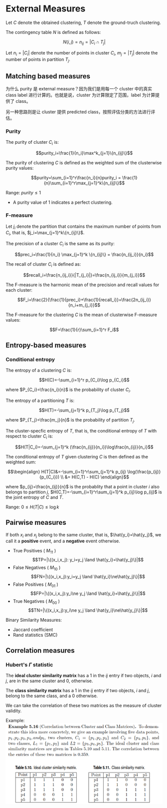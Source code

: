 # External Measures
Let $C$ denote the obtained clustering, $T$ denote the ground-truch clustering.

The contingency table $N$ is defined as follows:

$$N(i,j)=n_{ij}=|C_i\cap T_j|$$

Let $n_i=|C_i|$ denote the number of points in cluster $C_i$, $m_j=|T_j|$ denote the number of points in partition $T_j$.

## Matching based measures
为什么 purity 是 external measure？因为我们是用每一个 cluster 中的真实 class label 进行计算的。也就是说，cluster 为计算限定了范围，label 为计算提供了 class。

另一种思路则是让 cluster 提供 predicted class，按照评估分类的方法进行评估。

### Purity
The purity of cluster $C_i$ is:

$$purity_i=\frac{1}{n_i}\max^k_{j=1}\{n_{ij}\}$$

The purity of clustering $C$ is defined as the weighted sum of the clusterwise purity values:

$$purity=\sum_{i=1}^r\frac{n_i}{n}purity_i = \frac{1}{n}\sum_{i=1}^r\max_{j=1}^k\{n_{ij}\}$$

Range: $purity\le 1$
- A purity value of 1 indicates a perfect clustering.

### F-measure
Let $j_i$ denote the partition that contains the maximum number of points from $C_i$, that is, $j_i=\max_{j=1}^k\{n_{ij}\}$.

The precision of a cluster $C_i$ is the same as its purity:

$$prec_i=\frac{1}{n_i} \max_{j=1}^k \{n_{ij}\} = \frac{n_{ij_i}}{n_i}$$

The recall of cluster $C_i$ is defined as:

$$recall_i=\frac{n_{ij_i}}{|T_{j_i}|}=\frac{n_{ij_i}}{m_{j_i}}$$

The F-measure is the harmonic mean of the precision and recall values for each cluster:

$$F_i=\frac{2}{\frac{1}{prec_i}+\frac{1}{recall_i}}=\frac{2n_{ij_i}}{n_i+m_{j_i}}$$

The F-measure for the clustering $C$ is the mean of clusterwise F-measure values:

$$F=\frac{1}{r}\sum_{i=1}^r F_i$$

## Entropy-based measures
### Conditional entropy
The entropy of a clustering $C$ is:

$$H(C)=-\sum_{i=1}^r p_{C_i}\log p_{C_i}$$

where $P_{C_i}=\frac{n_i}{n}$ is the probability of cluster $C_i$.

The entropy of a partitioning $T$ is:

$$H(T)=-\sum_{j=1}^k p_{T_j}\log p_{T_j}$$

where $P_{T_j}=\frac{m_j}{n}$ is the probability of partition $T_j$.

The cluster-specfic entropy of $T$, that is, the conditional entropy of $T$ with respect to cluster $C_i$ is:

$$H(T|C_i)=-\sum_{j=1}^k (\frac{n_{ij}}{n_i})\log\frac{n_{ij}}{n_i}$$

The conditional entropy of $T$ given clustering $C$ is then defined as the weighted sum:

$$\begin{align}
H(T|C)&=-\sum_{i=1}^r\sum_{j=1}^k p_{ij} \log(\frac{p_{ij}}{p_{C_i}}) \\
&= H(C,T) - H(C)
\end{align}$$

where $p_{ij}=\frac{n_{ij}}{n}$ is the probablity that a point in cluster $i$ also belongs to partition $j$, $H(C,T)=-\sum_{i=1}^r\sum_{j=1}^k p_{ij}\log p_{ij}$ is the joint entropy of $C$ and $T$.

Range: $0\le H(T|C) \le \log k$


## Pairwise measures
If  both $x_i$ and $x_j$ belong to the same cluster, that is, $\hat{y_i}=\hat{y_j}$, we call it a **positive** event, and a **negative** event otherwise.

- True Positives ( $M_{11}$ )
  $$TP=|\{(x_i,x_j): y_i=y_j \land \hat{y_i}=\hat{y_j}\}|$$
- False Negatives ( $M_{10}$ )
  $$FN=|\{(x_i,x_j):y_i=y_j \land \hat{y_i}\ne\hat{y_j}\}|$$
- False Positives ( $M_{01}$ )
  $$FP=|\{(x_i,x_j):y_i\ne y_j \land \hat{y_i}=\hat{y_j}\}|$$
- True Negatives ( $M_{00}$ )
  $$TN=|\{(x_i,x_j):y_i\ne y_j \land \hat{y_i}\ne\hat{y_j}\}|$$

Binary Similarity Measures:
- Jaccard coefficient
- Rand statistics (SMC)


## Correlation measures
### Hubert's $\Gamma$ statistic
The **ideal cluster similarity matrix** has a 1 in the $ij$ entry if two objects, $i$ and $j$, are in the same cluster and 0, otherwise.

The **class similarity matrix** has a 1 in the $ij$ entry if two objects, $i$ and $j$, belong to the same class, and a 0 otherwise.

We can take the correlation of these two matrices as the measure of cluster validity.

Example:  
![](images/Hubert's-statistic.png)
